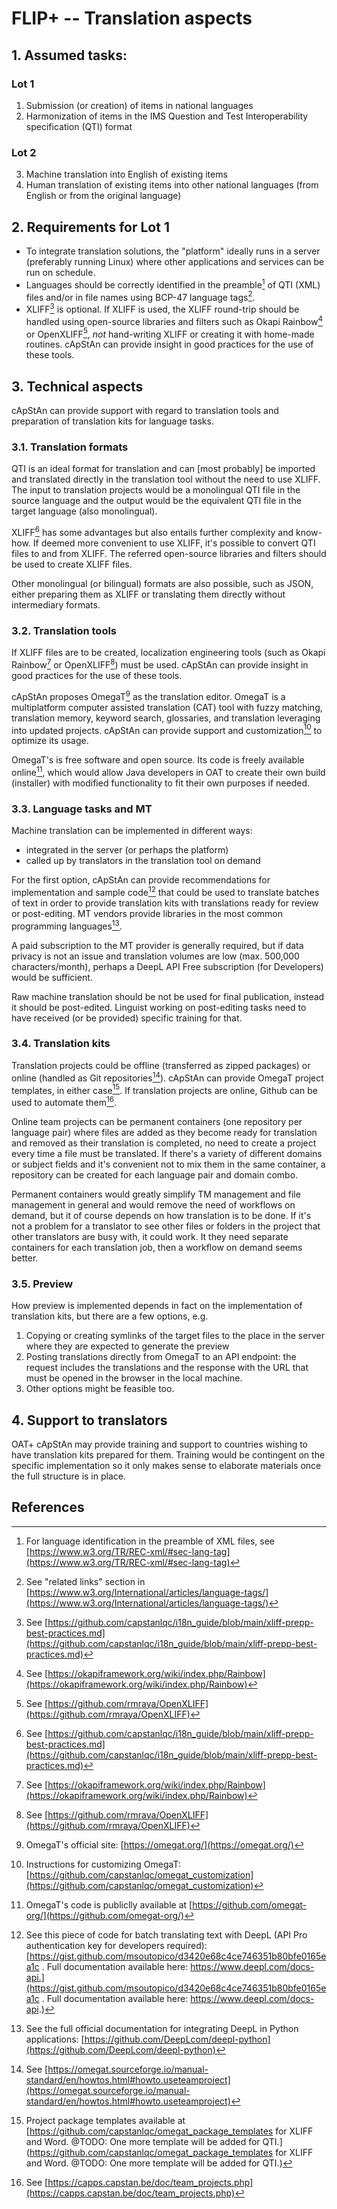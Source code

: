 # FLIP+ -- Translation aspects

## 1. Assumed tasks:

### Lot 1

1. Submission (or creation) of items in national languages
2. Harmonization of items in the IMS Question and Test Interoperability specification (QTI) format

### Lot 2

3. Machine translation into English of existing items
4. Human translation of existing items into other national languages (from English or from the original language)

## 2. Requirements for Lot 1

+ To integrate translation solutions, the "platform" ideally runs in a server (preferably running Linux) where other applications and services can be run on schedule.
+ Languages should be correctly identified in the preamble[^1] of QTI (XML) files and/or in file names using  BCP-47 language tags[^2].
+ XLIFF[^3] is optional. If XLIFF is used, the XLIFF round-trip should be handled using open-source libraries and filters such as Okapi Rainbow[^4] or OpenXLIFF[^5], *not* hand-writing XLIFF or creating it with home-made routines. cApStAn can provide insight in good practices for the use of these tools.

## 3. Technical aspects 

cApStAn can provide support with regard to translation tools and preparation of translation kits for language tasks.

### 3.1. Translation formats 

QTI is an ideal format for translation and can [most probably] be imported and translated directly in the translation tool without the need to use XLIFF. The input to translation projects would be a monolingual QTI file in the source language and the output would be the equivalent QTI file in the target language (also monolingual). 

XLIFF[^3] has some advantages but also entails further complexity and know-how. If deemed more convenient to use XLIFF, it's possible to convert QTI files to and from XLIFF. The referred open-source libraries and filters should be used to create XLIFF files.  

Other monolingual (or bilingual) formats are also possible, such as JSON, either preparing them as XLIFF or translating them directly without intermediary formats.

### 3.2. Translation tools

If XLIFF files are to be created, localization engineering tools (such as Okapi Rainbow[^4] or OpenXLIFF[^5]) must be used. cApStAn can provide insight in good practices for the use of these tools.

cApStAn proposes OmegaT[^6] as the translation editor. OmegaT is a multiplatform computer assisted translation (CAT) tool with fuzzy matching, translation memory, keyword search, glossaries, and translation leveraging into updated projects. cApStAn can provide support and customization[^7] to optimize its usage.

OmegaT's is free software and open source. Its code is freely available online[^8], which would allow Java developers in OAT to create their own build (installer) with modified functionality to fit their own purposes if needed. 

### 3.3. Language tasks and MT

Machine translation can be implemented in different ways:

+ integrated in the server (or perhaps the platform)
+ called up by translators in the translation tool on demand

For the first option, cApStAn can provide recommendations for implementation and sample code[^9] that could be used to translate batches of text in order to provide translation kits with translations ready for review or post-editing. MT vendors provide libraries in the most common programming languages[^10]. 

A paid subscription to the MT provider is generally required, but if data privacy is not an issue and translation volumes are low (max. 500,000 characters/month), perhaps a DeepL API Free subscription (for Developers) would be sufficient. 

Raw machine translation should be not be used for final publication, instead it should be post-edited. Linguist working on post-editing tasks need to have received (or be provided) specific training for that.

### 3.4. Translation kits

Translation projects could be offline (transferred as zipped packages) or online (handled as Git repositories[^11]). cApStAn can provide OmegaT project templates, in either case[^12]. If translation projects are online, Github can be used to automate them[^13]. 

Online team projects can be permanent containers (one repository per language pair) where files are added as they become ready for translation and removed as their translation is completed, no need to create a project every time a file must be translated. If there's a variety of different domains or subject fields and it's convenient not to mix them in the same container, a repository can be created for each language pair and domain combo.

Permanent containers would greatly simplify TM management and file management in general and would remove the need of workflows on demand, but it of course depends on how translation is to be done. If it's not a problem for a translator to see other files or folders in the project that other translators are busy with, it could work. It they need separate containers for each translation job, then a workflow on demand  seems better. 

### 3.5. Preview

How preview is implemented depends in fact on the implementation of translation kits, but there are a few options, e.g. 

1. Copying or creating symlinks of the target files to the place in the server where they are expected to generate the preview
2. Posting translations directly from OmegaT to an API endpoint: the request includes the translations and the response with the URL that must be opened in the browser in the local machine.
3. Other options might be feasible too.

## 4. Support to translators

OAT+ cApStAn may provide training and support to countries wishing to have translation kits prepared for them. 
Training would be contingent on the specific implementation so it only makes sense to elaborate materials once the full structure is in place. 

## References

[^1]: For language identification in the preamble of XML files, see [https://www.w3.org/TR/REC-xml/#sec-lang-tag](https://www.w3.org/TR/REC-xml/#sec-lang-tag)
[^2]: See "related links" section in [https://www.w3.org/International/articles/language-tags/](https://www.w3.org/International/articles/language-tags/)
[^3]: See [https://github.com/capstanlqc/i18n_guide/blob/main/xliff-prepp-best-practices.md](https://github.com/capstanlqc/i18n_guide/blob/main/xliff-prepp-best-practices.md)
[^4]: See [https://okapiframework.org/wiki/index.php/Rainbow](https://okapiframework.org/wiki/index.php/Rainbow)
[^5]: See [https://github.com/rmraya/OpenXLIFF](https://github.com/rmraya/OpenXLIFF)
[^6]: OmegaT's official site: [https://omegat.org/](https://omegat.org/)
[^7]: Instructions for customizing OmegaT: [https://github.com/capstanlqc/omegat_customization](https://github.com/capstanlqc/omegat_customization)
[^8]: OmegaT's code is publiclly available at [https://github.com/omegat-org/](https://github.com/omegat-org/)
[^9]: See this piece of code for batch translating text with DeepL (API Pro authentication key for developers required): [https://gist.github.com/msoutopico/d3420e68c4ce746351b80bfe0165ea1c . Full documentation available here: https://www.deepl.com/docs-api.](https://gist.github.com/msoutopico/d3420e68c4ce746351b80bfe0165ea1c . Full documentation available here: https://www.deepl.com/docs-api.)
[^10]: See the full official documentation for integrating DeepL in Python applications: [https://github.com/DeepLcom/deepl-python](https://github.com/DeepLcom/deepl-python)
[^11]: See [https://omegat.sourceforge.io/manual-standard/en/howtos.html#howto.useteamproject](https://omegat.sourceforge.io/manual-standard/en/howtos.html#howto.useteamproject)
[^12]: Project package templates available at [https://github.com/capstanlqc/omegat_package_templates for XLIFF and Word. @TODO: One more template will be added for QTI.](https://github.com/capstanlqc/omegat_package_templates for XLIFF and Word. @TODO: One more template will be added for QTI.)
[^13]: See [https://capps.capstan.be/doc/team_projects.php](https://capps.capstan.be/doc/team_projects.php)